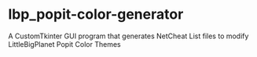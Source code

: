 # lbp_popit-color-generator
A CustomTkinter GUI program that generates NetCheat List files to modify LittleBigPlanet Popit Color Themes
